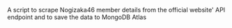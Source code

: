 A script to scrape Nogizaka46 member details from the official website' API endpoint and to save the data to MongoDB Atlas
